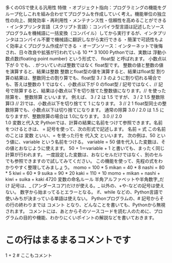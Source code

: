 
多くのOSで使える汎用性
特徴
・オブジェクト指向：プログラミングの機能をグループ化しこれを組み合わせてプログラムを作成していく考え。機能単位の独立性の向上、開発効率・再利用性・メンテナンス性・信頼性を高めることができる
・インタプリンタ言語（スクリプト言語）：コンパイラ型言語は記述したソースプログラムを機械語に一括変換（コンパイル）してから実行するが、インタプリンタはコンパイル不要で機械語に翻訳しながら実行できる
・簡潔で可読性もよく効率よくプログラム作成ができる
・オープンソース：インターネットで後悔され、日々改良や拡張が行われている
10 ** 3
1000
Pythonでは、実数は 浮動小数点数(floating point number) という形式で、 float型 と呼ばれます。
小数点以下が 0 でも、. がついていれば整数ではなく float型です。
整数の値と整数の値を演算すると、結果は整数
整数とfloat型の値を演算すると、結果はfloat型
割り算の結果は、整数同士の割り算でも、float型
3 / 3 のように割り切れる場合でも、答えは整数の 1 ではなく、小数点以下が 0 のfloat型
/ 記号ではなく、// 記号で除算すると、結果は小数点以下を切り捨てた整数値になります。// を使った除算を、 整数除算 といいます。
例えば、 3 / 2 は 1.5 ですが、
3 / 2
1.5
整数除算(3 // 2)では、小数点以下を切り捨てて 1 になります。
3 // 2
1
float型同士の整数除算でも、小数点以下は切り捨てになります。 通常の除算 3.0 / 2.0 は 1.5 になりますが、整数除算の場合は 1.0になります。
3.0 // 2.0  
1.0
変数と代入文
Pythonでは、計算の結果に名前をつけて参照できます。名前をつけるときは、 = 記号を使って、次の形式で記述します。
名前 = 式
この名前のことは 変数 といい、= を使った行を 代入文 といいます。
次の例は、50 という値に、variable という名前をつける。
variable = 50
値を代入した変数は、その値とおなじように使えます。
50 + 1＝variable + 1
と書いても、まったく同じ計算が行われます。
一度設定した変数は、おなじセルだけではなく、別のセルでも参照できますので試してみてください。
この機能を使って、先程の式をわかりやすく整理してみましょう。
momo = 100 * 5
mikan = 40 * 8
nashi = 80 * 5
kiwi = 60 * 9
suika = 90 * 20
kaki = 110 + 10
momo + mikan + nashi + kiwi + suika + kaki
4720
変数の命名ルール
半角アルファベットや半角数字_だけ
記号は、_ (アンダースコア)だけが使える。_ 以外の、+や-などの記号は使えない。
数字から始まってるとエラーとなる。
if、while などの、Python言語で使いみちが決まっている単語は使えない。
Pythonプログラムの、# 記号からその行の終わりまでは コメント となり、どんなことを書いても、Pythonから無視されます。
コメントには、あとからそのソースコードを読む人のために、プログラムの目的や機能、わかりにくいポイントの解説などを書いておきます。
# この行はまるまるコメントです
1 + 2 # ここもコメント
